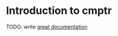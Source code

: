 # Introduction to cmptr

TODO: write [great documentation](http://jacobian.org/writing/what-to-write/)
